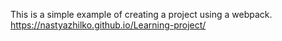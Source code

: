
This is a simple example of creating a project using a webpack.
https://nastyazhilko.github.io/Learning-project/